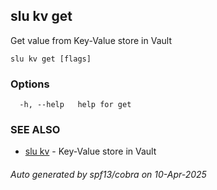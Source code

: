 ## slu kv get

Get value from Key-Value store in Vault

```
slu kv get [flags]
```

### Options

```
  -h, --help   help for get
```

### SEE ALSO

* [slu kv](slu_kv.md)	 - Key-Value store in Vault

###### Auto generated by spf13/cobra on 10-Apr-2025
